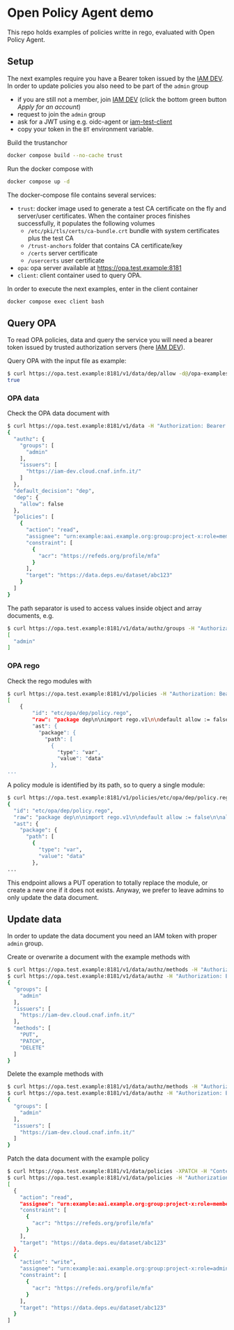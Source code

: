 # Open Policy Agent demo

This repo holds examples of policies writte in rego, evaluated with Open Policy Agent.

## Setup

The next examples require you have a Bearer token issued by the [IAM DEV](https://iam-dev.cloud.cnaf.infn.it/). In order to update policies you also need to be part of the `admin` group

* if you are still not a member, join [IAM DEV](https://iam-dev.cloud.cnaf.infn.it/) (click the bottom green button _Apply for an account_)
* request to join the `admin` group
* ask for a JWT using e.g. oidc-agent or [iam-test-client](https://iam-dev.cloud.cnaf.infn.it/iam-test-client)
* copy your token in the `BT` environment variable.

Build the trustanchor

```bash
docker compose build --no-cache trust
```

Run the docker compose with

```bash
docker compose up -d
```

The docker-compose file contains several services:
* `trust`: docker image used to generate a test CA certificate on the fly and server/user certificates. When the container proces finishes successfully, it populates the following volumes
  * `/etc/pki/tls/certs/ca-bundle.crt` bundle with system certificates plus the test CA
  * `/trust-anchors` folder that contains CA certificate/key
  * `/certs` server certificate
  * `/usercerts` user certificate
* `opa`: opa server available at https://opa.test.example:8181
* `client`: client container used to query OPA.

In order to execute the next examples, enter in the client container

```bash
docker compose exec client bash
```

## Query OPA

To read OPA policies, data and query the service you will need a bearer token issued by trusted authorization servers (here [IAM DEV](https://iam-dev.cloud.cnaf.infn.it/)). 

Query OPA with the input file as example:

```bash
$ curl https://opa.test.example:8181/v1/data/dep/allow -d@/opa-examples/input.json -H "Authorization: Bearer $BT" -s | jq .result
true
```

### OPA data

Check the OPA data document with

```bash
$ curl https://opa.test.example:8181/v1/data -H "Authorization: Bearer $BT" -s | jq .result
{
  "authz": {
    "groups": [
      "admin"
    ],
    "issuers": [
      "https://iam-dev.cloud.cnaf.infn.it/"
    ]
  },
  "default_decision": "dep",
  "dep": {
    "allow": false
  },
  "policies": [
    {
      "action": "read",
      "assignee": "urn:example:aai.example.org:group:project-x:role=member",
      "constraint": [
        {
          "acr": "https://refeds.org/profile/mfa"
        }
      ],
      "target": "https://data.deps.eu/dataset/abc123"
    }
  ]
}
```

The path separator is used to access values inside object and array documents, e.g.

```bash
$ curl https://opa.test.example:8181/v1/data/authz/groups -H "Authorization: Bearer $BT" -s | jq .result
[
  "admin"
]
```

### OPA rego

Check the rego modules with

```bash
$ curl https://opa.test.example:8181/v1/policies -H "Authorization: Bearer $BT" -s | jq .result
[
    {
        "id": "etc/opa/dep/policy.rego",
        "raw": "package dep\n\nimport rego.v1\n\ndefault allow := false\n\nallow if {\n\tsome policy in data.policies\n\tinput.action == policy.action\n\tinput.resource.id == policy.target\n\tsome constraint in policy.constraint\n\tinput.token.acr == constraint.acr\n\tsome entitlement in input.token.entitlements\n\tentitlement == policy.assignee\n}\n",
        "ast": {
          "package": {
            "path": [
              {
                "type": "var",
                "value": "data"
              },
...
```

A policy module is identified by its path, so to query a single module:

```bash
$ curl https://opa.test.example:8181/v1/policies/etc/opa/dep/policy.rego -H "Authorization: Bearer $BT" -s | jq .result
{
  "id": "etc/opa/dep/policy.rego",
  "raw": "package dep\n\nimport rego.v1\n\ndefault allow := false\n\nallow if {\n\tsome policy in data.policies\n\tinput.action == policy.action\n\tinput.resource.id == policy.target\n\tsome constraint in policy.constraint\n\tinput.token.acr == constraint.acr\n\tsome entitlement in input.token.entitlements\n\tentitlement == policy.assignee\n}\n",
  "ast": {
    "package": {
      "path": [
        {
          "type": "var",
          "value": "data"
        },
...
```

This endpoint allows a PUT operation to totally replace the module, or create a new one if it does not exists. Anyway, we prefer to leave admins to only update the data document.

## Update data

In order to update the data document you need an IAM token with proper `admin` group.

Create or overwrite a document with the example methods with

```bash
$ curl https://opa.test.example:8181/v1/data/authz/methods -H "Authorization: Bearer $BT" -d@/opa-examples/methods.json -XPUT
$ curl https://opa.test.example:8181/v1/data/authz -H "Authorization: Bearer $BT" -s | jq .result
{
  "groups": [
    "admin"
  ],
  "issuers": [
    "https://iam-dev.cloud.cnaf.infn.it/"
  ],
  "methods": [
    "PUT",
    "PATCH",
    "DELETE"
  ]
}
```

Delete the example methods with

```bash
$ curl https://opa.test.example:8181/v1/data/authz/methods -H "Authorization: Bearer $BT" -XDELETE
$ curl https://opa.test.example:8181/v1/data/authz -H "Authorization: Bearer $BT" -s | jq .result
{
  "groups": [
    "admin"
  ],
  "issuers": [
    "https://iam-dev.cloud.cnaf.infn.it/"
  ]
}
```

Patch the data document with the example policy

```bash
$ curl https://opa.test.example:8181/v1/data/policies -XPATCH -H "Content-Type: application/json-patch+json" -H "Authorization: Bearer $BT" -d "$(jq -n --slurpfile val /opa-examples/policy.json '[{op: "add", path: "-", value: $val[0]}]')"
$ curl https://opa.test.example:8181/v1/data/policies -H "Authorization: Bearer $BT" -s | jq .result
[
  {
    "action": "read",
    "assignee": "urn:example:aai.example.org:group:project-x:role=member",
    "constraint": [
      {
        "acr": "https://refeds.org/profile/mfa"
      }
    ],
    "target": "https://data.deps.eu/dataset/abc123"
  },
  {
    "action": "write",
    "assignee": "urn:example:aai.example.org:group:project-x:role=admin",
    "constraint": [
      {
        "acr": "https://refeds.org/profile/mfa"
      }
    ],
    "target": "https://data.deps.eu/dataset/abc123"
  }
]
```